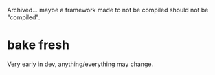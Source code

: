 Archived... maybe a framework made to not be compiled should not be "compiled".

# bake fresh

Very early in dev, anything/everything may change.
